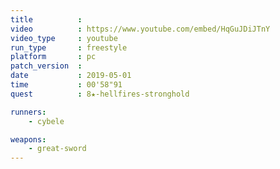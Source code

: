 ```yaml
---
title          :
video          : https://www.youtube.com/embed/HqGuJDiJTnY
video_type     : youtube
run_type       : freestyle
platform       : pc
patch_version  :
date           : 2019-05-01
time           : 00'58"91
quest          : 8★-hellfires-stronghold

runners:
    - cybele

weapons:
    - great-sword
---
```

